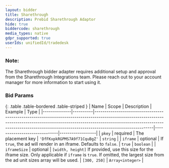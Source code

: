 ```yaml
---
layout: bidder
title: Sharethrough
description: Prebid Sharethrough Adaptor
hide: true
biddercode: sharethrough
media_types: native
gdpr_supported: true
userIds: unifiedId/tradedesk
---
```


### Note:
The Sharethrough bidder adapter requires additional setup and approval from the Sharethrough Integrations team. Please reach out to your account manager for more information to start using it.

### Bid Params

{: .table .table-bordered .table-striped }
| Name         | Scope    | Description                                                                                                                                                                                                                                                           | Example                      | Type             |
|--------------|----------|-----------------------------------------------------------------------------------------------------------------------------------------------------------------------------------------------------------------------------------------------------------------------|------------------------------|------------------|
| `pkey`       | required | The placement key                                                                                                                                                                                                                                                     | `'DfFKxpkRGPMS7A9f71CquBgZ'` | `string`         |
| `iframe`     | optional | If `true`, the ad will render in an iframe. Defaults to `false`.                                                                                                                                                                                                      | `true`                       | `boolean`        |
| `iframeSize` | optional | `[width, height]` If provided, use this size for the iframe size. Only applicable if `iframe` is `true`. If omitted, the largest size from the ad unit sizes array will be used.                                                                                      | `[300, 250]`                 | `Array<integer>` |
